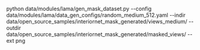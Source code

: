 

python data/modules/lama/gen_mask_dataset.py --config data/modules/lama/data_gen_configs/random_medium_512.yaml  --indir data/open_source_samples/interiornet_mask_generated/views_medium/  --outdir data/open_source_samples/interiornet_mask_generated/masked_views/ --ext png